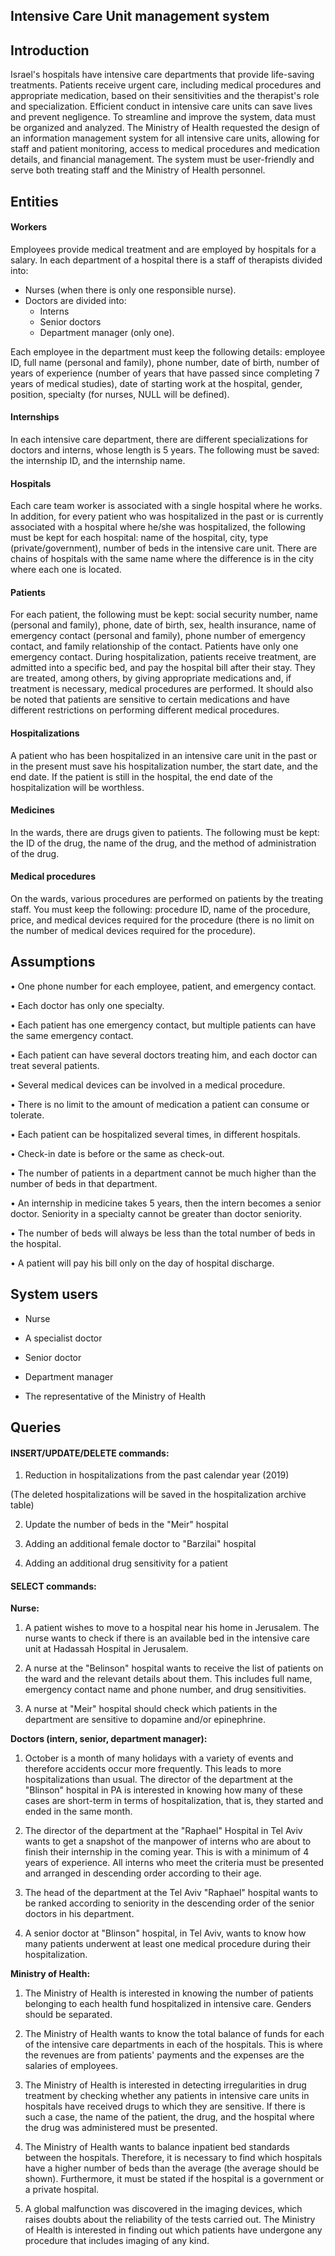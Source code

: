 ## Intensive Care Unit management system

## Introduction

Israel's hospitals have intensive care departments that provide life-saving treatments. Patients receive urgent care, including medical procedures and appropriate medication, based on their sensitivities and the therapist's role and specialization. Efficient conduct in intensive care units can save lives and prevent negligence. To streamline and improve the system, data must be organized and analyzed. The Ministry of Health requested the design of an information management system for all intensive care units, allowing for staff and patient monitoring, access to medical procedures and medication details, and financial management. The system must be user-friendly and serve both treating staff and the Ministry of Health personnel.

## Entities
#### Workers

Employees provide medical treatment and are employed by hospitals for a salary. In each department of a hospital there is a staff of therapists divided into:
* Nurses (when there is only one responsible nurse).
* Doctors are divided into: 
	* Interns 
	* Senior doctors
	* Department manager (only one).

Each employee in the department must keep the following details: employee ID, full name (personal and family), phone number, date of birth, number of years of experience (number of years that have passed since completing 7 years of medical studies), date of starting work at the hospital, gender, position, specialty (for nurses, NULL will be defined).

#### Internships

In each intensive care department, there are different specializations for doctors and interns, whose length is 5 years. The following must be saved: the internship ID, and the internship name.

#### Hospitals

Each care team worker is associated with a single hospital where he works. In addition, for every patient who was hospitalized in the past or is currently associated with a hospital where he/she was hospitalized, the following must be kept for each hospital: name of the hospital, city, type (private/government), number of beds in the intensive care unit.
There are chains of hospitals with the same name where the difference is in the city where each one is located.

#### Patients

For each patient, the following must be kept: social security number, name (personal and family), phone, date of birth, sex, health insurance, name of emergency contact (personal and family), phone number of emergency contact, and family relationship of the contact.
Patients have only one emergency contact.
During hospitalization, patients receive treatment, are admitted into a specific bed, and pay the hospital bill after their stay. They are treated, among others, by giving appropriate medications and, if treatment is necessary, medical procedures are performed. It should also be noted that patients are sensitive to certain medications and have different restrictions on performing different medical procedures.

#### Hospitalizations

A patient who has been hospitalized in an intensive care unit in the past or in the present must save his hospitalization number, the start date, and the end date.
If the patient is still in the hospital, the end date of the hospitalization will be worthless.

#### Medicines

In the wards, there are drugs given to patients. The following must be kept: the ID of the drug, the name of the drug, and the method of administration of the drug.

#### Medical procedures

On the wards, various procedures are performed on patients by the treating staff. You must keep the following: procedure ID, name of the procedure, price, and medical devices required for the procedure (there is no limit on the number of medical devices required for the procedure).

## Assumptions

• One phone number for each employee, patient, and emergency contact.

• Each doctor has only one specialty.

• Each patient has one emergency contact, but multiple patients can have the same emergency contact.

• Each patient can have several doctors treating him, and each doctor can treat several patients.

• Several medical devices can be involved in a medical procedure.

• There is no limit to the amount of medication a patient can consume or tolerate.

• Each patient can be hospitalized several times, in different hospitals.

• Check-in date is before or the same as check-out.

• The number of patients in a department cannot be much higher than the number of beds in that department.

• An internship in medicine takes 5 years, then the intern becomes a senior doctor. Seniority in a specialty cannot be greater than doctor seniority.

• The number of beds will always be less than the total number of beds in the hospital.

• A patient will pay his bill only on the day of hospital discharge.




## System users

* Nurse

* A specialist doctor

* Senior doctor

* Department manager

* The representative of the Ministry of Health


## Queries

#### INSERT/UPDATE/DELETE commands:

1. Reduction in hospitalizations from the past calendar year (2019)

(The deleted hospitalizations will be saved in the hospitalization archive table)

2. Update the number of beds in the "Meir" hospital

3. Adding an additional female doctor to "Barzilai" hospital

4. Adding an additional drug sensitivity for a patient


#### SELECT commands:

**Nurse:**

1. A patient wishes to move to a hospital near his home in Jerusalem. The nurse wants to check if there is an available bed in the intensive care unit at Hadassah Hospital in Jerusalem.

2. A nurse at the "Belinson" hospital wants to receive the list of patients on the ward and the relevant details about them. This includes full name, emergency contact name and phone number, and drug sensitivities.

3. A nurse at "Meir" hospital should check which patients in the department are sensitive to dopamine and/or epinephrine.


**Doctors (intern, senior, department manager):**

1. October is a month of many holidays with a variety of events and therefore accidents occur more frequently. This leads to more hospitalizations than usual. The director of the department at the "Blinson" hospital in PA is interested in knowing how many of these cases are short-term in terms of hospitalization, that is, they started and ended in the same month.


2. The director of the department at the "Raphael" Hospital in Tel Aviv wants to get a snapshot of the manpower of interns who are about to finish their internship in the coming year. This is with a minimum of 4 years of experience. All interns who meet the criteria must be presented and arranged in descending order according to their age.

3. The head of the department at the Tel Aviv "Raphael" hospital wants to be ranked according to seniority in the descending order of the senior doctors in his department.

4. A senior doctor at "Blinson" hospital, in Tel Aviv, wants to know how many patients underwent at least one medical procedure during their hospitalization.


**Ministry of Health:**

1. The Ministry of Health is interested in knowing the number of patients belonging to each health fund hospitalized in intensive care. Genders should be separated.

2. The Ministry of Health wants to know the total balance of funds for each of the intensive care departments in each of the hospitals. This is where the revenues are from patients' payments and the expenses are the salaries of employees.

3. The Ministry of Health is interested in detecting irregularities in drug treatment by checking whether any patients in intensive care units in hospitals have received drugs to which they are sensitive. If there is such a case, the name of the patient, the drug, and the hospital where the drug was administered must be presented.

4. The Ministry of Health wants to balance inpatient bed standards between the hospitals. Therefore, it is necessary to find which hospitals have a higher number of beds than the average (the average should be shown). Furthermore, it must be stated if the hospital is a government or a private hospital.

5. A global malfunction was discovered in the imaging devices, which raises doubts about the reliability of the tests carried out. The Ministry of Health is interested in finding out which patients have undergone any procedure that includes imaging of any kind.